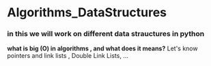 # Algorithms_DataStructures
### in this we will work on different data strauctures in python 
**what is big (O) in algorithms , and what does it means?**
Let's know pointers and link lists , Double Link Lists, ...
